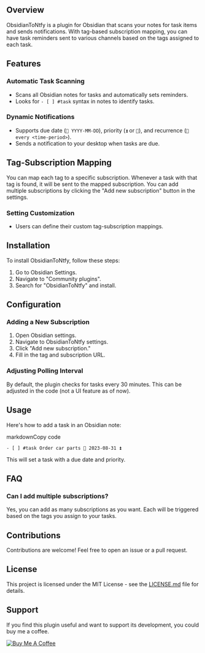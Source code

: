 
## Overview

ObsidianToNtfy is a plugin for Obsidian that scans your notes for task items and sends notifications. With tag-based subscription mapping, you can have task reminders sent to various channels based on the tags assigned to each task.

## Features

### Automatic Task Scanning

- Scans all Obsidian notes for tasks and automatically sets reminders.
- Looks for `- [ ] #task` syntax in notes to identify tasks.

### Dynamic Notifications

- Supports due date (`📅 YYYY-MM-DD`), priority (`⏫` or `🔼`), and recurrence (`🔁 every <time-period>`).
- Sends a notification to your desktop when tasks are due.

## Tag-Subscription Mapping

You can map each tag to a specific subscription. Whenever a task with that tag is found, it will be sent to the mapped subscription. You can add multiple subscriptions by clicking the "Add new subscription" button in the settings.

### Setting Customization

- Users can define their custom tag-subscription mappings.

## Installation

To install ObsidianToNtfy, follow these steps:

1. Go to Obsidian Settings.
2. Navigate to "Community plugins".
3. Search for "ObsidianToNtfy" and install.

## Configuration

### Adding a New Subscription

1. Open Obsidian settings.
2. Navigate to ObsidianToNtfy settings.
3. Click "Add new subscription."
4. Fill in the tag and subscription URL.

### Adjusting Polling Interval

By default, the plugin checks for tasks every 30 minutes. This can be adjusted in the code (not a UI feature as of now).

## Usage

Here's how to add a task in an Obsidian note:

markdownCopy code

`- [ ] #task Order car parts 📅 2023-08-31 ⏫` 

This will set a task with a due date and priority.

## FAQ

### Can I add multiple subscriptions?

Yes, you can add as many subscriptions as you want. Each will be triggered based on the tags you assign to your tasks.

## Contributions

Contributions are welcome! Feel free to open an issue or a pull request.

## License

This project is licensed under the MIT License - see the [LICENSE.md](https://chat.openai.com/c/LICENSE.md) file for details.


## Support

If you find this plugin useful and want to support its development, you could buy me a coffee.

[![Buy Me A Coffee](https://influencermarketinghub.com/wp-content/uploads/2021/03/skiptheflip_buymeacoffee3_creativeworkdonations.png)](https://www.buymeacoffee.com/paddymac)